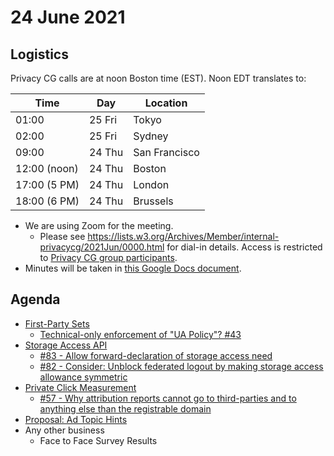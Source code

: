 # 24 June 2021

## Logistics

Privacy CG calls are at noon Boston time (EST). Noon EDT translates to:

| Time         | Day    | Location      |
| ------------ | ------ | ------------- |
| 01:00        | 25 Fri | Tokyo         |
| 02:00        | 25 Fri | Sydney        |
| 09:00        | 24 Thu | San Francisco |
| 12:00 (noon) | 24 Thu | Boston        |
| 17:00 (5 PM) | 24 Thu | London        |
| 18:00 (6 PM) | 24 Thu | Brussels      |

* We are using Zoom for the meeting.
    * Please see https://lists.w3.org/Archives/Member/internal-privacycg/2021Jun/0000.html for dial-in details. Access is restricted to [Privacy CG group participants](https://www.w3.org/community/privacycg/participants).
* Minutes will be taken in [this Google Docs document](https://docs.google.com/document/d/1DZEhS1UHJ1PKxt5ZwKmn5LZ4bo10UFyNXeLp2dUuzRM/edit#).

## Agenda
* [First-Party Sets](https://github.com/privacycg/first-party-sets)
    * [Technical-only enforcement of "UA Policy"? #43](https://github.com/privacycg/first-party-sets/issues/43)
* [Storage Access API](https://github.com/privacycg/storage-access)
    * [#83 - Allow forward-declaration of storage access need](https://github.com/privacycg/storage-access/issues/83)
    * [#82 - Consider: Unblock federated logout by making storage access allowance symmetric](https://github.com/privacycg/storage-access/issues/82)
* [Private Click Measurement](https://github.com/privacycg/private-click-measurement)
    * [#57 - Why attribution reports cannot go to third-parties and to anything else than the registrable domain](https://github.com/privacycg/private-click-measurement/issues/57)
* [Proposal: Ad Topic Hints](https://github.com/privacycg/proposals/issues/26)
* Any other business
    * Face to Face Survey Results
